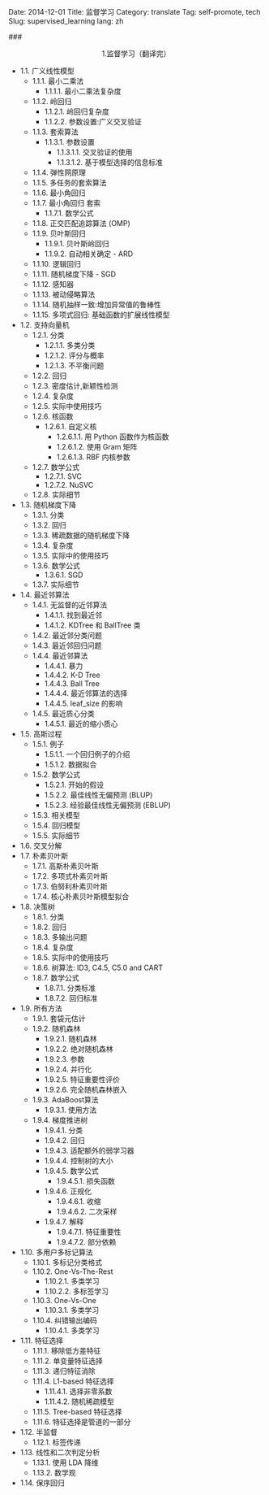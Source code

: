 Date: 2014-12-01
Title: 监督学习
Category: translate
Tag: self-promote, tech
Slug: supervised_learning
lang: zh

###<center>1.监督学习（翻译完）</center>
* 1.1. 广义线性模型
    * 1.1.1. 最小二乘法
        * 1.1.1.1. 最小二乘法复杂度
    * 1.1.2. 岭回归
        * 1.1.2.1. 岭回归复杂度
        * 1.1.2.2. 参数设置:广义交叉验证
    * 1.1.3. 套索算法
        * 1.1.3.1. 参数设置
        	* 1.1.3.1.1. 交叉验证的使用
        	* 1.1.3.1.2. 基于模型选择的信息标准
    * 1.1.4. 弹性网原理
    * 1.1.5. 多任务的套索算法
    * 1.1.6. 最小角回归
    * 1.1.7. 最小角回归 套索
        * 1.1.7.1. 数学公式
    * 1.1.8. 正交匹配追踪算法 (OMP)
    * 1.1.9. 贝叶斯回归
        * 1.1.9.1. 贝叶斯岭回归
        * 1.1.9.2. 自动相关确定 - ARD
    * 1.1.10. 逻辑回归
    * 1.1.11. 随机梯度下降 - SGD
    * 1.1.12. 感知器
    * 1.1.13. 被动侵略算法
    * 1.1.14. 随机抽样一致:增加异常值的鲁棒性
    * 1.1.15. 多项式回归: 基础函数的扩展线性模型
* 1.2. 支持向量机
    * 1.2.1. 分类
        * 1.2.1.1. 多类分类
        * 1.2.1.2. 评分与概率
        * 1.2.1.3. 不平衡问题
    * 1.2.2. 回归
    * 1.2.3. 密度估计,新颖性检测
    * 1.2.4. 复杂度
    * 1.2.5. 实际中使用技巧
    * 1.2.6. 核函数
        * 1.2.6.1. 自定义核
            * 1.2.6.1.1. 用 Python 函数作为核函数
            * 1.2.6.1.2. 使用 Gram 矩阵
            * 1.2.6.1.3. RBF 内核参数
    * 1.2.7. 数学公式
        * 1.2.7.1. SVC
        * 1.2.7.2. NuSVC
    * 1.2.8. 实际细节
* 1.3. 随机梯度下降
    * 1.3.1. 分类
    * 1.3.2. 回归
    * 1.3.3. 稀疏数据的随机梯度下降
    * 1.3.4. 复杂度
    * 1.3.5. 实际中的使用技巧
    * 1.3.6. 数学公式
        * 1.3.6.1. SGD
    * 1.3.7. 实际细节
* 1.4. 最近邻算法
    * 1.4.1. 无监督的近邻算法
        * 1.4.1.1. 找到最近邻
        * 1.4.1.2. KDTree 和 BallTree 类
    * 1.4.2. 最近邻分类问题
    * 1.4.3. 最近邻回归问题
    * 1.4.4. 最近邻算法
        * 1.4.4.1. 暴力
        * 1.4.4.2. K-D Tree
        * 1.4.4.3. Ball Tree
        * 1.4.4.4. 最近邻算法的选择
        * 1.4.4.5. leaf_size 的影响
    * 1.4.5. 最近质心分类
        * 1.4.5.1. 最近的缩小质心
* 1.5. 高斯过程
    * 1.5.1. 例子
        * 1.5.1.1. 一个回归例子的介绍
        * 1.5.1.2. 数据拟合
    * 1.5.2. 数学公式
        * 1.5.2.1. 开始的假设
        * 1.5.2.2. 最佳线性无偏预测 (BLUP)
        * 1.5.2.3. 经验最佳线性无偏预测 (EBLUP)
    * 1.5.3. 相关模型
    * 1.5.4. 回归模型
    * 1.5.5. 实际细节
* 1.6. 交叉分解
* 1.7. 朴素贝叶斯
    * 1.7.1. 高斯朴素贝叶斯
    * 1.7.2. 多项式朴素贝叶斯
    * 1.7.3. 伯努利朴素贝叶斯
    * 1.7.4. 核心朴素贝叶斯模型拟合
* 1.8. 决策树
    * 1.8.1. 分类
    * 1.8.2. 回归
    * 1.8.3. 多输出问题
    * 1.8.4. 复杂度
    * 1.8.5. 实际中的使用技巧
    * 1.8.6. 树算法: ID3, C4.5, C5.0 and CART
    * 1.8.7. 数学公式
        * 1.8.7.1. 分类标准
        * 1.8.7.2. 回归标准
* 1.9. 所有方法
    * 1.9.1. 套袋元估计
    * 1.9.2. 随机森林
        * 1.9.2.1. 随机森林
        * 1.9.2.2. 绝对随机森林
        * 1.9.2.3. 参数
        * 1.9.2.4. 并行化
        * 1.9.2.5. 特征重要性评价
        * 1.9.2.6. 完全随机森林嵌入
    * 1.9.3. AdaBoost算法
        * 1.9.3.1. 使用方法
    * 1.9.4. 梯度推进树
        * 1.9.4.1. 分类
        * 1.9.4.2. 回归
        * 1.9.4.3. 适配额外的弱学习器
        * 1.9.4.4. 控制树的大小
        * 1.9.4.5. 数学公式
            * 1.9.4.5.1. 损失函数
        * 1.9.4.6. 正规化
            * 1.9.4.6.1. 收缩
            * 1.9.4.6.2. 二次采样
        * 1.9.4.7. 解释
            * 1.9.4.7.1. 特征重要性
            * 1.9.4.7.2. 部分依赖
* 1.10. 多用户多标记算法
    * 1.10.1. 多标记分类格式
    * 1.10.2. One-Vs-The-Rest
        * 1.10.2.1. 多类学习
        * 1.10.2.2. 多标签学习
    * 1.10.3. One-Vs-One
        * 1.10.3.1. 多类学习
    * 1.10.4. 纠错输出编码
        * 1.10.4.1. 多类学习
* 1.11. 特征选择
    * 1.11.1. 移除低方差特征
    * 1.11.2. 单变量特征选择
    * 1.11.3. 递归特征消除
    * 1.11.4. L1-based 特征选择
        * 1.11.4.1. 选择非零系数
        * 1.11.4.2. 随机稀疏模型
    * 1.11.5. Tree-based 特征选择
    * 1.11.6. 特征选择是管道的一部分
* 1.12. 半监督
    * 1.12.1. 标签传递
* 1.13. 线性和二次判定分析
    * 1.13.1. 使用 LDA 降维
    * 1.13.2. 数学观
* 1.14. 保序回归

